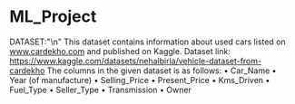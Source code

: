 # ML_Project

DATASET:"\n"
This dataset contains information about used cars listed on www.cardekho.com and published on Kaggle. Dataset link: https://www.kaggle.com/datasets/nehalbirla/vehicle-dataset-from-cardekho
The columns in the given dataset is as follows:
•	Car_Name
•	Year (of manufacture)
•	Selling_Price
•	Present_Price
•	Kms_Driven
•	Fuel_Type
•	Seller_Type
•	Transmission
•	Owner
